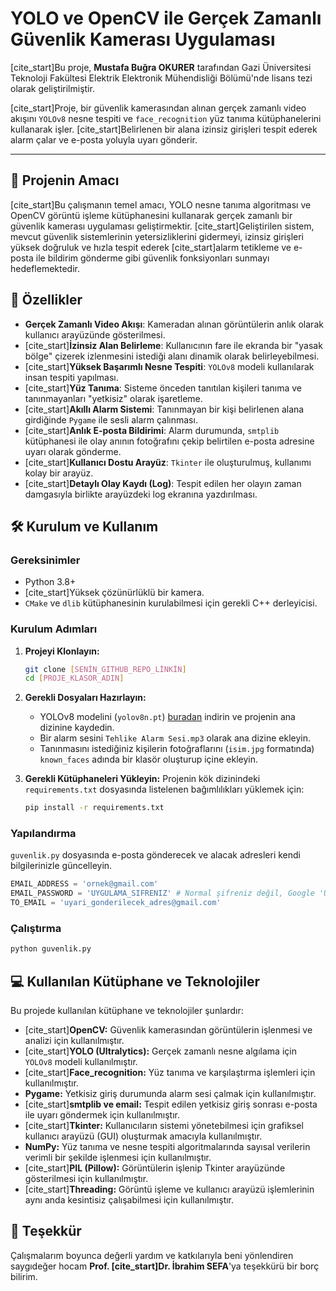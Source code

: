 # YOLO ve OpenCV ile Gerçek Zamanlı Güvenlik Kamerası Uygulaması

[cite_start]Bu proje, **Mustafa Buğra OKURER** tarafından Gazi Üniversitesi Teknoloji Fakültesi Elektrik Elektronik Mühendisliği Bölümü'nde lisans tezi olarak geliştirilmiştir. 

[cite_start]Proje, bir güvenlik kamerasından alınan gerçek zamanlı video akışını `YOLOv8` nesne tespiti ve `face_recognition` yüz tanıma kütüphanelerini kullanarak işler.  [cite_start]Belirlenen bir alana izinsiz girişleri tespit ederek alarm çalar ve e-posta yoluyla uyarı gönderir. 

---

## 🌟 Projenin Amacı

[cite_start]Bu çalışmanın temel amacı, YOLO nesne tanıma algoritması ve OpenCV görüntü işleme kütüphanesini kullanarak gerçek zamanlı bir güvenlik kamerası uygulaması geliştirmektir.  [cite_start]Geliştirilen sistem, mevcut güvenlik sistemlerinin yetersizliklerini gidermeyi, izinsiz girişleri yüksek doğruluk ve hızla tespit ederek  [cite_start]alarm tetikleme ve e-posta ile bildirim gönderme gibi güvenlik fonksiyonları sunmayı hedeflemektedir. 

## 🚀 Özellikler

* **Gerçek Zamanlı Video Akışı**: Kameradan alınan görüntülerin anlık olarak kullanıcı arayüzünde gösterilmesi.
* [cite_start]**İzinsiz Alan Belirleme**: Kullanıcının fare ile ekranda bir "yasak bölge" çizerek izlenmesini istediği alanı dinamik olarak belirleyebilmesi. 
* [cite_start]**Yüksek Başarımlı Nesne Tespiti**: `YOLOv8` modeli kullanılarak insan tespiti yapılması. 
* [cite_start]**Yüz Tanıma**: Sisteme önceden tanıtılan kişileri tanıma ve tanınmayanları "yetkisiz" olarak işaretleme. 
* [cite_start]**Akıllı Alarm Sistemi**: Tanınmayan bir kişi belirlenen alana girdiğinde `Pygame` ile sesli alarm çalınması. 
* [cite_start]**Anlık E-posta Bildirimi**: Alarm durumunda, `smtplib` kütüphanesi ile olay anının fotoğrafını çekip belirtilen e-posta adresine uyarı olarak gönderme. 
* [cite_start]**Kullanıcı Dostu Arayüz**: `Tkinter` ile oluşturulmuş, kullanımı kolay bir arayüz. 
* [cite_start]**Detaylı Olay Kaydı (Log)**: Tespit edilen her olayın zaman damgasıyla birlikte arayüzdeki log ekranına yazdırılması. 

## 🛠️ Kurulum ve Kullanım

### Gereksinimler

* Python 3.8+
* [cite_start]Yüksek çözünürlüklü bir kamera. 
* `CMake` ve `dlib` kütüphanesinin kurulabilmesi için gerekli C++ derleyicisi.

### Kurulum Adımları

1.  **Projeyi Klonlayın:**
    ```bash
    git clone [SENİN_GITHUB_REPO_LİNKİN]
    cd [PROJE_KLASOR_ADIN]
    ```

2.  **Gerekli Dosyaları Hazırlayın:**
    * YOLOv8 modelini (`yolov8n.pt`) [buradan](https://github.com/ultralytics/assets/releases/download/v0.0.0/yolov8n.pt) indirin ve projenin ana dizinine kaydedin.
    * Bir alarm sesini `Tehlike Alarm Sesi.mp3` olarak ana dizine ekleyin.
    * Tanınmasını istediğiniz kişilerin fotoğraflarını (`isim.jpg` formatında) `known_faces` adında bir klasör oluşturup içine ekleyin.

3.  **Gerekli Kütüphaneleri Yükleyin:** Projenin kök dizinindeki
   `requirements.txt` dosyasında listelenen bağımlılıkları yüklemek için:
    ```bash
    pip install -r requirements.txt
    ```

### Yapılandırma

`guvenlik.py` dosyasında e-posta gönderecek ve alacak adresleri kendi bilgilerinizle güncelleyin.
```python
EMAIL_ADDRESS = 'ornek@gmail.com'
EMAIL_PASSWORD = 'UYGULAMA_SIFRENIZ' # Normal şifreniz değil, Google 'Uygulama Şifresi' kullanın.
TO_EMAIL = 'uyari_gonderilecek_adres@gmail.com'
```

### Çalıştırma

```bash
python guvenlik.py
```

## 💻 Kullanılan Kütüphane ve Teknolojiler

Bu projede kullanılan kütüphane ve teknolojiler şunlardır:

* [cite_start]**OpenCV:** Güvenlik kamerasından görüntülerin işlenmesi ve analizi için kullanılmıştır. 
* [cite_start]**YOLO (Ultralytics):** Gerçek zamanlı nesne algılama için `YOLOv8` modeli kullanılmıştır. 
* [cite_start]**Face_recognition:** Yüz tanıma ve karşılaştırma işlemleri için kullanılmıştır. 
* **Pygame:** Yetkisiz giriş durumunda alarm sesi çalmak için kullanılmıştır. 
* [cite_start]**smtplib ve email:** Tespit edilen yetkisiz giriş sonrası e-posta ile uyarı göndermek için kullanılmıştır. 
* [cite_start]**Tkinter:** Kullanıcıların sistemi yönetebilmesi için grafiksel kullanıcı arayüzü (GUI) oluşturmak amacıyla kullanılmıştır. 
* **NumPy:** Yüz tanıma ve nesne tespiti algoritmalarında sayısal verilerin verimli bir şekilde işlenmesi için kullanılmıştır. 
* [cite_start]**PIL (Pillow):** Görüntülerin işlenip Tkinter arayüzünde gösterilmesi için kullanılmıştır. 
* [cite_start]**Threading:** Görüntü işleme ve kullanıcı arayüzü işlemlerinin aynı anda kesintisiz çalışabilmesi için kullanılmıştır. 

## 🙏 Teşekkür

Çalışmalarım boyunca değerli yardım ve katkılarıyla beni yönlendiren saygıdeğer hocam **Prof. [cite_start]Dr. İbrahim SEFA**'ya teşekkürü bir borç bilirim.